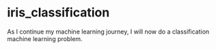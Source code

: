 # iris_classification
As I continue my machine learning journey, I will now do a classification machine learning problem.
